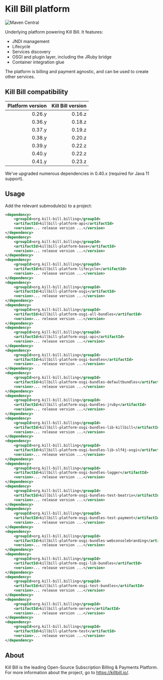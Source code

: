 # Kill Bill platform
![Maven Central](https://img.shields.io/maven-central/v/org.kill-bill.billing/killbill-platform?color=blue&label=Maven%20Central)

Underlying platform powering Kill Bill. It features:

* JNDI management
* Lifecycle
* Services discovery
* OSGI and plugin layer, including the JRuby bridge
* Container integration glue

The platform is billing and payment agnostic, and can be used to create other services.

## Kill Bill compatibility

| Platform version | Kill Bill version |
| ---------------: | ----------------: |
| 0.26.y           | 0.16.z            |
| 0.36.y           | 0.18.z            |
| 0.37.y           | 0.19.z            |
| 0.38.y           | 0.20.z            |
| 0.39.y           | 0.22.z            |
| 0.40.y           | 0.22.z            |
| 0.41.y           | 0.23.z            |

We've upgraded numerous dependencies in 0.40.x (required for Java 11 support).

## Usage

Add the relevant submodule(s) to a project:

```xml
<dependency>
    <groupId>org.kill-bill.billing</groupId>
    <artifactId>killbill-platform-api</artifactId>
    <version>... release version ...</version>
</dependency>
<dependency>
    <groupId>org.kill-bill.billing</groupId>
    <artifactId>killbill-platform-base</artifactId>
    <version>... release version ...</version>
</dependency>
<dependency>
    <groupId>org.kill-bill.billing</groupId>
    <artifactId>killbill-platform-lifecycle</artifactId>
    <version>... release version ...</version>
</dependency>
<dependency>
    <groupId>org.kill-bill.billing</groupId>
    <artifactId>killbill-platform-osgi</artifactId>
    <version>... release version ...</version>
</dependency>
<dependency>
    <groupId>org.kill-bill.billing</groupId>
    <artifactId>killbill-platform-osgi-all-bundles</artifactId>
    <version>... release version ...</version>
</dependency>
<dependency>
    <groupId>org.kill-bill.billing</groupId>
    <artifactId>killbill-platform-osgi-api</artifactId>
    <version>... release version ...</version>
</dependency>
<dependency>
    <groupId>org.kill-bill.billing</groupId>
    <artifactId>killbill-platform-osgi-bundles</artifactId>
    <version>... release version ...</version>
</dependency>
<dependency>
    <groupId>org.kill-bill.billing</groupId>
    <artifactId>killbill-platform-osgi-bundles-defaultbundles</artifactId>
    <version>... release version ...</version>
</dependency>
<dependency>
    <groupId>org.kill-bill.billing</groupId>
    <artifactId>killbill-platform-osgi-bundles-jruby</artifactId>
    <version>... release version ...</version>
</dependency>
<dependency>
    <groupId>org.kill-bill.billing</groupId>
    <artifactId>killbill-platform-osgi-bundles-lib-killbill</artifactId>
    <version>... release version ...</version>
</dependency>
<dependency>
    <groupId>org.kill-bill.billing</groupId>
    <artifactId>killbill-platform-osgi-bundles-lib-slf4j-osgi</artifactId>
    <version>... release version ...</version>
</dependency>
<dependency>
    <groupId>org.kill-bill.billing</groupId>
    <artifactId>killbill-platform-osgi-bundles-logger</artifactId>
    <version>... release version ...</version>
</dependency>
<dependency>
    <groupId>org.kill-bill.billing</groupId>
    <artifactId>killbill-platform-osgi-bundles-test-beatrix</artifactId>
    <version>... release version ...</version>
</dependency>
<dependency>
    <groupId>org.kill-bill.billing</groupId>
    <artifactId>killbill-platform-osgi-bundles-test-payment</artifactId>
    <version>... release version ...</version>
</dependency>
<dependency>
    <groupId>org.kill-bill.billing</groupId>
    <artifactId>killbill-platform-osgi-bundles-webconsolebranding</artifactId>
    <version>... release version ...</version>
</dependency>
<dependency>
    <groupId>org.kill-bill.billing</groupId>
    <artifactId>killbill-platform-osgi-lib-bundles</artifactId>
    <version>... release version ...</version>
</dependency>
<dependency>
    <groupId>org.kill-bill.billing</groupId>
    <artifactId>killbill-platform-osgi-test-bundles</artifactId>
    <version>... release version ...</version>
</dependency>
<dependency>
    <groupId>org.kill-bill.billing</groupId>
    <artifactId>killbill-platform-server</artifactId>
    <version>... release version ...</version>
</dependency>
<dependency>
    <groupId>org.kill-bill.billing</groupId>
    <artifactId>killbill-platform-test</artifactId>
    <version>... release version ...</version>
</dependency>
```

## About

Kill Bill is the leading Open-Source Subscription Billing & Payments Platform. For more information about the project, go to https://killbill.io/.
